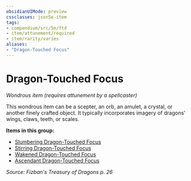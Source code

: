 ```yaml
---
obsidianUIMode: preview
cssclasses: json5e-item
tags:
- compendium/src/5e/ftd
- item/attunement/required
- item/rarity/varies
aliases: 
- "Dragon-Touched Focus"
---
```

# Dragon-Touched Focus
*Wondrous item (requires attunement by a spellcaster)*  


This wondrous item can be a scepter, an orb, an amulet, a crystal, or another finely crafted object. It typically incorporates imagery of dragons' wings, claws, teeth, or scales.

**Items in this group:**

- [Slumbering Dragon-Touched Focus](2-Mechanics/CLI/items/slumbering-dragon-touched-focus-ftd.md)
- [Stirring Dragon-Touched Focus](2-Mechanics/CLI/items/stirring-dragon-touched-focus-ftd.md)
- [Wakened Dragon-Touched Focus](2-Mechanics/CLI/items/wakened-dragon-touched-focus-ftd.md)
- [Ascendant Dragon-Touched Focus](2-Mechanics/CLI/items/ascendant-dragon-touched-focus-ftd.md)

*Source: Fizban's Treasury of Dragons p. 26*